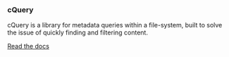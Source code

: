 ### cQuery

cQuery is a library for metadata queries within a file-system, built to solve the issue of quickly finding and filtering content.

[Read the docs](http://cquery.readthedocs.org/en/latest)

[Open Metadata]: https://github.com/abstractfactory/openmetadata